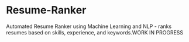 # Resume-Ranker
Automated Resume Ranker using Machine Learning and NLP - ranks resumes based on skills, experience, and keywords.WORK IN PROGRESS



